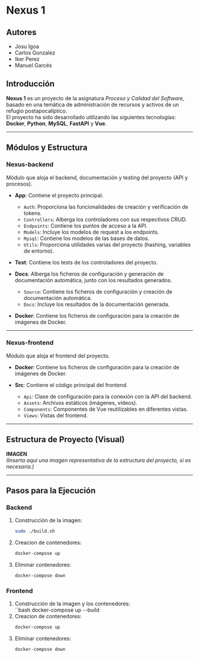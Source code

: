 # Nexus 1

## Autores
- Josu Igoa  
- Carlos Gonzalez  
- Iker Perez  
- Manuel Garcés  

## Introducción
**Nexus 1** es un proyecto de la asignatura *Proceso y Calidad del Software*, basado en una temática de administración de recursos y activos de un refugio postapocalíptico.  
El proyecto ha sido desarrollado utilizando las siguientes tecnologías: **Docker**, **Python**, **MySQL**, **FastAPI** y **Vue**.

---

## Módulos y Estructura

### Nexus-backend  
Módulo que aloja el backend, documentación y testing del proyecto (API y procesos).

- **App**: Contiene el proyecto principal.  
  - `Auth`: Proporciona las funcionalidades de creación y verificación de tokens.  
  - `Controllers`: Alberga los controladores con sus respectivos CRUD.  
  - `Endpoints`: Contiene los puntos de acceso a la API.  
  - `Models`: Incluye los modelos de request a los endpoints.  
  - `Mysql`: Contiene los modelos de las bases de datos.  
  - `Utils`: Proporciona utilidades varias del proyecto (hashing, variables de entorno).

- **Test**: Contiene los tests de los controladores del proyecto.  

- **Docs**: Alberga los ficheros de configuración y generación de documentación automática, junto con los resultados generados.  
  - `Source`: Contiene los ficheros de configuración y creación de documentación automática.  
  - `Docs`: Incluye los resultados de la documentación generada.

- **Docker**: Contiene los ficheros de configuración para la creación de imágenes de Docker.

---

### Nexus-frontend  
Módulo que aloja el frontend del proyecto.

- **Docker**: Contiene los ficheros de configuración para la creación de imágenes de Docker.

- **Src**: Contiene el código principal del frontend.  
  - `Api`: Clase de configuración para la conexión con la API del backend.  
  - `Assets`: Archivos estáticos (imágenes, videos).  
  - `Components`: Componentes de Vue reutilizables en diferentes vistas.  
  - `Views`: Vistas del frontend.

---

## Estructura de Proyecto (Visual)
**IMAGEN**  
*(Inserta aquí una imagen representativa de la estructura del proyecto, si es necesaria.)*

---

## Pasos para la Ejecución

### Backend
1. Construcción de la imagen:  
   ```bash
   sudo ./build.sh
2. Creacion de contenedores:
    ```bash
    docker-compose up
3. Eliminar contenedores:
    ```bash
    docker-compose down
### Frontend
1. Construcción de la imagen y los contenedores:  
   ``bash
    docker-compose up --build
2. Creacion de contenedores:
    ```bash
    docker-compose up
3. Eliminar contenedores:
    ```bash
    docker-compose down


